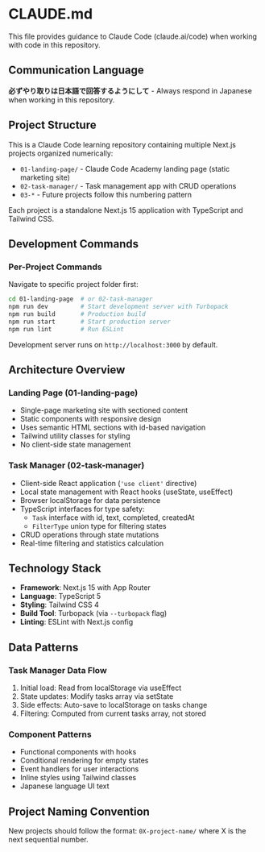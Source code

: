 # CLAUDE.md

This file provides guidance to Claude Code (claude.ai/code) when working with code in this repository.

## Communication Language

**必ずやり取りは日本語で回答するようにして** - Always respond in Japanese when working in this repository.

## Project Structure

This is a Claude Code learning repository containing multiple Next.js projects organized numerically:

- `01-landing-page/` - Claude Code Academy landing page (static marketing site)
- `02-task-manager/` - Task management app with CRUD operations
- `03-*` - Future projects follow this numbering pattern

Each project is a standalone Next.js 15 application with TypeScript and Tailwind CSS.

## Development Commands

### Per-Project Commands
Navigate to specific project folder first:
```bash
cd 01-landing-page  # or 02-task-manager
npm run dev         # Start development server with Turbopack
npm run build       # Production build
npm run start       # Start production server
npm run lint        # Run ESLint
```

Development server runs on `http://localhost:3000` by default.

## Architecture Overview

### Landing Page (01-landing-page)
- Single-page marketing site with sectioned content
- Static components with responsive design
- Uses semantic HTML sections with id-based navigation
- Tailwind utility classes for styling
- No client-side state management

### Task Manager (02-task-manager)
- Client-side React application (`'use client'` directive)
- Local state management with React hooks (useState, useEffect)
- Browser localStorage for data persistence
- TypeScript interfaces for type safety:
  - `Task` interface with id, text, completed, createdAt
  - `FilterType` union type for filtering states
- CRUD operations through state mutations
- Real-time filtering and statistics calculation

## Technology Stack

- **Framework**: Next.js 15 with App Router
- **Language**: TypeScript 5
- **Styling**: Tailwind CSS 4
- **Build Tool**: Turbopack (via `--turbopack` flag)
- **Linting**: ESLint with Next.js config

## Data Patterns

### Task Manager Data Flow
1. Initial load: Read from localStorage via useEffect
2. State updates: Modify tasks array via setState
3. Side effects: Auto-save to localStorage on tasks change
4. Filtering: Computed from current tasks array, not stored

### Component Patterns
- Functional components with hooks
- Conditional rendering for empty states
- Event handlers for user interactions
- Inline styles using Tailwind classes
- Japanese language UI text

## Project Naming Convention

New projects should follow the format: `0X-project-name/` where X is the next sequential number.